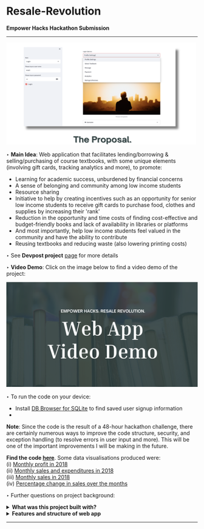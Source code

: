 # Resale-Revolution
**Empower Hacks Hackathon Submission** 

--- 
<img src="Images/thumbnail.png" width="500" height="270" />

‣ **Main Idea**: Web application that facilitates lending/borrowing & selling/purchasing of course textbooks, with some unique elements (involving gift cards, tracking analytics and more), to promote: 
- Learning for academic success, unburdened by financial concerns <br>
- A sense of belonging and community among low income students <br>
- Resource sharing <br>
- Initiative to help by creating incentives such as an opportunity for senior low income students to receive gift cards to purchase food, clothes and supplies by increasing their 'rank' <br>
- Reduction in the opportunity and time costs of finding cost-effective and budget-friendly books and lack of availability in libraries or platforms <br>
- And most importantly, help low income students feel valued in the community and have the ability to contribute <br>
- Reusing textbooks and reducing waste (also lowering printing costs) <br>

‣ See **Devpost project** [page](https://devpost.com/software/resale-revolution) for more details

‣ **Video Demo**: Click on the image below to find a video demo of the project: 

[![Image of Video Demo Page](Images/videodemo_thumbnail.png)](https://youtu.be/M8Gl508-fq4) 

‣ To run the code on your device:  
- Install [DB Browser for SQLite](https://sqlitebrowser.org/) to find saved user signup information
-  

**Note**: Since the code is the result of a 48-hour hackathon challenge, there are certainly numerous ways to improve the code structure, security, and exception handling (to resolve errors in user input and more). This will be one of the important improvements I will be making in the future.

**Find the code [here](https://github.com/V-Mayya/python-sales-data-analysis/blob/main/code.py)**. Some data visualisations produced were: <br/>
(i) [Monthly profit in 2018](https://github.com/V-Mayya/python-sales-data-analysis/blob/main/monthly%20profits.png)<br/>
(ii) [Monthly sales and expenditures in 2018](https://github.com/V-Mayya/python-sales-data-analysis/blob/main/monthly%20sales%20and%20expenditures.png)<br/>
(iii) [Monthly sales in 2018](https://github.com/V-Mayya/python-sales-data-analysis/blob/main/monthly%20sales.png)<br/>
(iv) [Percentage change in sales over the months](https://github.com/V-Mayya/python-sales-data-analysis/blob/main/Percentage_change_in_sales.png)



‣ Further questions on project background: <br/> 

<details close>
<summary><b>What was this project built with?</b></summary>
<br>
- Coded from scratch and primarily used Python and Streamlit. 
<br>
- Some packages used include numpy, pandas, matplotlib (and others such as time and random). Used SQLite to build a database to store user signup information and use it on other pages in the web app. 
<br>
- Also used the os module as part of this. Incorporated a bit of HTML to make a few changes to the default structure. 
<br>
- Started with a basic web app structure and then added further details. Coded in Visual Code.  
</details>

<details close>
<summary><b>Features and structure of web app</b></summary>
<br>
- Analytics: Buyers track the number of gift cards sent, their monthly savings by purchasing/borrowing textbooks on the web app, gain accomplishments/badges. Sellers/lenders track the number of books loaned/sold, receive badges and ranks (eg: for affordability, lending periods, textbook condition). Both can find out how many they lives were impacted (based on books sold/lent or gift cards sent). Sellers analytics page will be developed. <br>
<br> 
- Select Textbook: (buyer/borrower account) Find textbook matches based on users' backgrounds (eg: university or school and major). Specific seller/lender match after finding appropriate textbooks (textbook match) can be based on similar economic status of a seller/lender and buyer/borrower (the latter will be developed). Obtain images and features of the selected textbook (including textbook condition) and then make a choice to either buy or borrow it. Option to also send virtual gift cards to sellers/lenders. <br>
<br> 
- Ratings & Reviews: Leave ratings and constructive feedback on the seller's services, contributing to the seller's overall rank. <br>
<br> 
- Message: Message other users about receiving books, meeting times, locations and more. Connect with senior university or school students for support and general help. Create a sense of inclusivity - page will be developed. <br>
<br> 
- Profile Settings & Payments: Find profile details such as financial information and questions answered during signup.  The payments page can include the ability to connect to personal bank accounts, gift card providers and more - payments page will be developed. 
</details>

--- 

